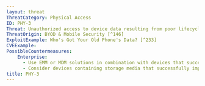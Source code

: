 ```yaml
---
layout: threat
ThreatCategory: Physical Access
ID: PHY-3
Threat: Unauthorized access to device data resulting from poor lifecycle management.
ThreatOrigin: BYOD & Mobile Security [^146]
ExploitExample: Who's Got Your Old Phone's Data? [^233]
CVEExample:
PossibleCountermeasures:
    Enterprise:
      - Use EMM or MDM solutions in combination with devices that successfully enforce data encryption and device lock policies (unlock code set, unlock code strength requirements, auto-locking enabled, and auto-wipe enabled) such that the recovery of data from an improperly retired device becomes highly improbable.
      - Consider devices containing storage media that successfully implement secure-erase functions such that initiating a device wipe or factory reset is sufficient to render the recovery of any wiped data infeasible.
title: PHY-3
---
```

